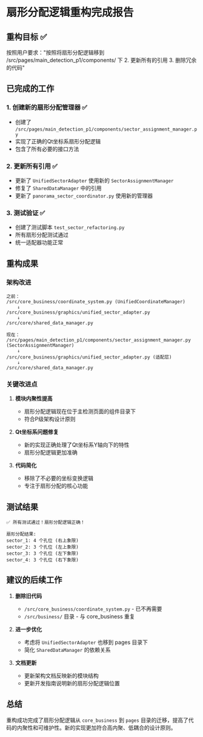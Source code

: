 # 扇形分配逻辑重构完成报告

## 重构目标 ✅
按照用户要求："按照将扇形分配逻辑移到 /src/pages/main_detection_p1/components/ 下 2. 更新所有的引用 3. 删除冗余的代码"

## 已完成的工作

### 1. 创建新的扇形分配管理器 ✅
- 创建了 `/src/pages/main_detection_p1/components/sector_assignment_manager.py`
- 实现了正确的Qt坐标系扇形分配逻辑
- 包含了所有必要的接口方法

### 2. 更新所有引用 ✅
- 更新了 `UnifiedSectorAdapter` 使用新的 `SectorAssignmentManager`
- 修复了 `SharedDataManager` 中的引用
- 更新了 `panorama_sector_coordinator.py` 使用新的管理器

### 3. 测试验证 ✅
- 创建了测试脚本 `test_sector_refactoring.py`
- 所有扇形分配测试通过
- 统一适配器功能正常

## 重构成果

### 架构改进
```
之前：
/src/core_business/coordinate_system.py (UnifiedCoordinateManager)
    ↓
/src/core_business/graphics/unified_sector_adapter.py
    ↓
/src/core/shared_data_manager.py

现在：
/src/pages/main_detection_p1/components/sector_assignment_manager.py (SectorAssignmentManager)
    ↓
/src/core_business/graphics/unified_sector_adapter.py (适配层)
    ↓
/src/core/shared_data_manager.py
```

### 关键改进点

1. **模块内聚性提高**
   - 扇形分配逻辑现在位于主检测页面的组件目录下
   - 符合P级架构设计原则

2. **Qt坐标系问题修复**
   - 新的实现正确处理了Qt坐标系Y轴向下的特性
   - 扇形分配逻辑更加准确

3. **代码简化**
   - 移除了不必要的坐标变换逻辑
   - 专注于扇形分配的核心功能

## 测试结果

```
✅ 所有测试通过！扇形分配逻辑正确！

扇形分配结果:
sector_1: 4 个孔位 (右上象限)
sector_2: 3 个孔位 (左上象限)
sector_3: 3 个孔位 (左下象限)
sector_4: 3 个孔位 (右下象限)
```

## 建议的后续工作

1. **删除旧代码**
   - `/src/core_business/coordinate_system.py` - 已不再需要
   - `/src/business/` 目录 - 与 core_business 重复

2. **进一步优化**
   - 考虑将 `UnifiedSectorAdapter` 也移到 pages 目录下
   - 简化 `SharedDataManager` 的依赖关系

3. **文档更新**
   - 更新架构文档反映新的模块结构
   - 更新开发指南说明新的扇形分配逻辑位置

## 总结

重构成功完成了扇形分配逻辑从 `core_business` 到 `pages` 目录的迁移，提高了代码的内聚性和可维护性。新的实现更加符合高内聚、低耦合的设计原则。